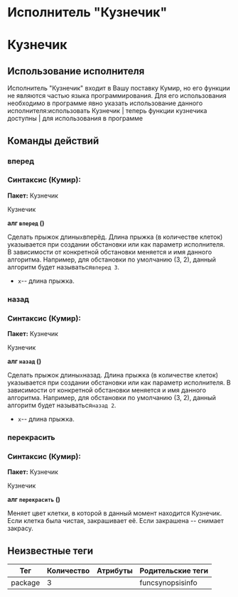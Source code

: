 # Исполнитель "Кузнечик"

# Кузнечик

## Использование исполнителя

Исполнитель "Кузнечик" входит в Вашу поставку Кумир, но его функции не являются частью языка 
		программирования. Для его использования необходимо в программе явно указать использование данного исполнителя:использовать Кузнечик
| теперь функции кузнечика доступны
| для использования в программе

## Команды действий

### вперед

### Синтаксис (Кумир):

**Пакет:** Кузнечик

Кузнечик

**алг `вперед` ()**

Сделать прыжок длины`x`вперёд. Длина прыжка (в количестве клеток) указывается 
			при создании обстановки или как параметр исполнителя. 			
			В зависимости от конкретной обстановки меняется и имя данного алгоритма. Например, для 
			обстановки по умолчанию (3, 2), данный алгоритм будет называться`вперед 3`.


* `х`-- длина прыжка.

### назад

### Синтаксис (Кумир):

**Пакет:** Кузнечик

Кузнечик

**алг `назад` ()**

Сделать прыжок длины`x`назад. Длина прыжка (в количестве клеток) указывается 
			при создании обстановки или как параметр исполнителя. 
			В зависимости от конкретной обстановки меняется и имя данного алгоритма. Например, для 
			обстановки по умолчанию (3, 2), данный алгоритм будет называться`назад 2`.


* `х`-- длина прыжка.

### перекрасить

### Синтаксис (Кумир):

**Пакет:** Кузнечик

Кузнечик

**алг `перекрасить` ()**

Меняет цвет клетки, в которой в данный момент находится Кузнечик. Если клетка была чистая, 
		закрашивает её. Если закрашена -- снимает закрасу.


## Неизвестные теги

| Тег | Количество | Атрибуты | Родительские теги |
|-----|------------|----------|-------------------|
| package | 3 |  | funcsynopsisinfo |